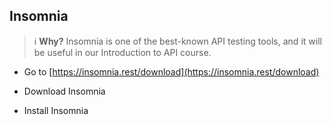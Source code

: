 ## Insomnia

> ℹ️ **Why?** Insomnia is one of the best-known API testing tools, and it will be useful in our Introduction to API course.

- Go to [https://insomnia.rest/download](https://insomnia.rest/download)

- Download Insomnia

- Install Insomnia

